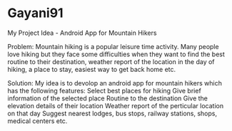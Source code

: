 # Gayani91

My Project Idea - Android App for Mountain Hikers

Problem: 
Mountain hiking is a popular leisure time activity. Many people love hiking but they face some difficulties when they want to find the best routine to their destination, weather report of the location in the day of hiking, a place to stay, easiest way to get back home etc.

Solution: 
My idea is to devolop an android app for mountain hikers which has the following features:
          Select best places for hiking
          Give brief information of the selected place
          Routine to the destination
          Give the elevation details of their location
          Weather report of the perticular location on that day
          Suggest nearest lodges, bus stops, railway stations, shops, medical centers etc.
        
